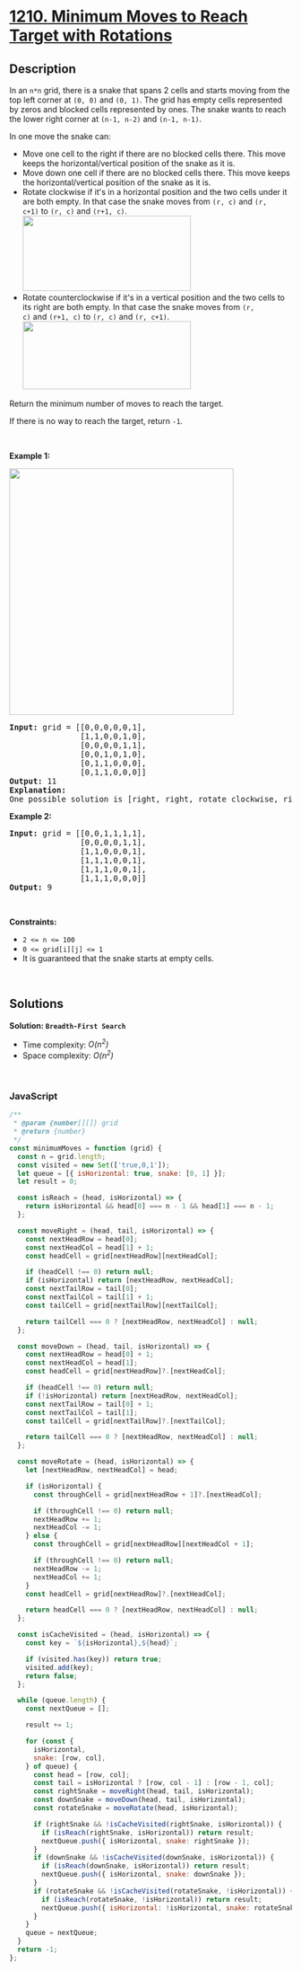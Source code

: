 # [1210. Minimum Moves to Reach Target with Rotations](https://leetcode.com/problems/minimum-moves-to-reach-target-with-rotations)

## Description

<div class="elfjS" data-track-load="description_content"><p>In an&nbsp;<code>n*n</code>&nbsp;grid, there is a snake that spans 2 cells and starts moving from the top left corner at <code>(0, 0)</code> and <code>(0, 1)</code>. The grid has empty cells represented by zeros and blocked cells represented by ones. The snake wants to reach the lower right corner at&nbsp;<code>(n-1, n-2)</code>&nbsp;and&nbsp;<code>(n-1, n-1)</code>.</p>

<p>In one move the snake can:</p>

<ul>
	<li>Move one cell to the right&nbsp;if there are no blocked cells there. This move keeps the horizontal/vertical position of the snake as it is.</li>
	<li>Move down one cell&nbsp;if there are no blocked cells there. This move keeps the horizontal/vertical position of the snake as it is.</li>
	<li>Rotate clockwise if it's in a horizontal position and the two cells under it are both empty. In that case the snake moves from&nbsp;<code>(r, c)</code>&nbsp;and&nbsp;<code>(r, c+1)</code>&nbsp;to&nbsp;<code>(r, c)</code>&nbsp;and&nbsp;<code>(r+1, c)</code>.<br>
	<img alt="" src="https://assets.leetcode.com/uploads/2019/09/24/image-2.png" style="width: 300px; height: 134px;"></li>
	<li>Rotate counterclockwise&nbsp;if it's in a vertical position and the two cells to its right are both empty. In that case the snake moves from&nbsp;<code>(r, c)</code>&nbsp;and&nbsp;<code>(r+1, c)</code>&nbsp;to&nbsp;<code>(r, c)</code>&nbsp;and&nbsp;<code>(r, c+1)</code>.<br>
	<img alt="" src="https://assets.leetcode.com/uploads/2019/09/24/image-1.png" style="width: 300px; height: 121px;"></li>
</ul>

<p>Return the minimum number of moves to reach the target.</p>

<p>If there is no way to reach the target, return&nbsp;<code>-1</code>.</p>

<p>&nbsp;</p>
<p><strong class="example">Example 1:</strong></p>

<p><strong><img alt="" src="https://assets.leetcode.com/uploads/2019/09/24/image.png" style="width: 400px; height: 439px;"></strong></p>

<pre><strong>Input:</strong> grid = [[0,0,0,0,0,1],
               [1,1,0,0,1,0],
&nbsp;              [0,0,0,0,1,1],
&nbsp;              [0,0,1,0,1,0],
&nbsp;              [0,1,1,0,0,0],
&nbsp;              [0,1,1,0,0,0]]
<strong>Output:</strong> 11
<strong>Explanation:
</strong>One possible solution is [right, right, rotate clockwise, right, down, down, down, down, rotate counterclockwise, right, down].
</pre>

<p><strong class="example">Example 2:</strong></p>

<pre><strong>Input:</strong> grid = [[0,0,1,1,1,1],
&nbsp;              [0,0,0,0,1,1],
&nbsp;              [1,1,0,0,0,1],
&nbsp;              [1,1,1,0,0,1],
&nbsp;              [1,1,1,0,0,1],
&nbsp;              [1,1,1,0,0,0]]
<strong>Output:</strong> 9
</pre>

<p>&nbsp;</p>
<p><strong>Constraints:</strong></p>

<ul>
	<li><code>2 &lt;= n &lt;= 100</code></li>
	<li><code>0 &lt;= grid[i][j] &lt;= 1</code></li>
	<li>It is guaranteed that the snake starts at empty cells.</li>
</ul>
</div>

<p>&nbsp;</p>

## Solutions

**Solution: `Breadth-First Search`**

- Time complexity: <em>O(n<sup>2</sup>)</em>
- Space complexity: <em>O(n<sup>2</sup>)</em>

<p>&nbsp;</p>

### **JavaScript**

```js
/**
 * @param {number[][]} grid
 * @return {number}
 */
const minimumMoves = function (grid) {
  const n = grid.length;
  const visited = new Set(['true,0,1']);
  let queue = [{ isHorizontal: true, snake: [0, 1] }];
  let result = 0;

  const isReach = (head, isHorizontal) => {
    return isHorizontal && head[0] === n - 1 && head[1] === n - 1;
  };

  const moveRight = (head, tail, isHorizontal) => {
    const nextHeadRow = head[0];
    const nextHeadCol = head[1] + 1;
    const headCell = grid[nextHeadRow][nextHeadCol];

    if (headCell !== 0) return null;
    if (isHorizontal) return [nextHeadRow, nextHeadCol];
    const nextTailRow = tail[0];
    const nextTailCol = tail[1] + 1;
    const tailCell = grid[nextTailRow][nextTailCol];

    return tailCell === 0 ? [nextHeadRow, nextHeadCol] : null;
  };

  const moveDown = (head, tail, isHorizontal) => {
    const nextHeadRow = head[0] + 1;
    const nextHeadCol = head[1];
    const headCell = grid[nextHeadRow]?.[nextHeadCol];

    if (headCell !== 0) return null;
    if (!isHorizontal) return [nextHeadRow, nextHeadCol];
    const nextTailRow = tail[0] + 1;
    const nextTailCol = tail[1];
    const tailCell = grid[nextTailRow]?.[nextTailCol];

    return tailCell === 0 ? [nextHeadRow, nextHeadCol] : null;
  };

  const moveRotate = (head, isHorizontal) => {
    let [nextHeadRow, nextHeadCol] = head;

    if (isHorizontal) {
      const throughCell = grid[nextHeadRow + 1]?.[nextHeadCol];

      if (throughCell !== 0) return null;
      nextHeadRow += 1;
      nextHeadCol -= 1;
    } else {
      const throughCell = grid[nextHeadRow][nextHeadCol + 1];

      if (throughCell !== 0) return null;
      nextHeadRow -= 1;
      nextHeadCol += 1;
    }
    const headCell = grid[nextHeadRow]?.[nextHeadCol];

    return headCell === 0 ? [nextHeadRow, nextHeadCol] : null;
  };

  const isCacheVisited = (head, isHorizontal) => {
    const key = `${isHorizontal},${head}`;

    if (visited.has(key)) return true;
    visited.add(key);
    return false;
  };

  while (queue.length) {
    const nextQueue = [];

    result += 1;

    for (const {
      isHorizontal,
      snake: [row, col],
    } of queue) {
      const head = [row, col];
      const tail = isHorizontal ? [row, col - 1] : [row - 1, col];
      const rightSnake = moveRight(head, tail, isHorizontal);
      const downSnake = moveDown(head, tail, isHorizontal);
      const rotateSnake = moveRotate(head, isHorizontal);

      if (rightSnake && !isCacheVisited(rightSnake, isHorizontal)) {
        if (isReach(rightSnake, isHorizontal)) return result;
        nextQueue.push({ isHorizontal, snake: rightSnake });
      }
      if (downSnake && !isCacheVisited(downSnake, isHorizontal)) {
        if (isReach(downSnake, isHorizontal)) return result;
        nextQueue.push({ isHorizontal, snake: downSnake });
      }
      if (rotateSnake && !isCacheVisited(rotateSnake, !isHorizontal)) {
        if (isReach(rotateSnake, !isHorizontal)) return result;
        nextQueue.push({ isHorizontal: !isHorizontal, snake: rotateSnake });
      }
    }
    queue = nextQueue;
  }
  return -1;
};
```
